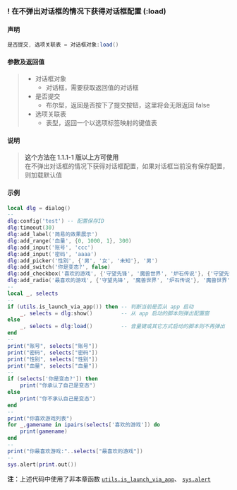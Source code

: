 ### \! 在不弹出对话框的情况下获得对话框配置 \(**:load**\)


#### 声明
```lua
是否提交, 选项关联表 = 对话框对象:load()
```


#### 参数及返回值
> - 对话框对象
>   - 对话框，需要获取返回值的对话框
> - 是否提交
>   - 布尔型，返回是否按下了提交按钮，这里将会无限返回 false
> - 选项关联表
>   - 表型，返回一个以选项标签映射的键值表


#### 说明
> **这个方法在 1\.1\.1\-1 版以上方可使用**  
> 在不弹出对话框的情况下获得对话框配置，如果对话框当前没有保存配置，则加载默认值  


#### 示例  
```lua
local dlg = dialog()
--
dlg:config('test') -- 配置保存ID
dlg:timeout(30)
dlg:add_label('简易的效果展示')
dlg:add_range('血量', {0, 1000, 1}, 300)
dlg:add_input('账号', 'ccc')
dlg:add_input('密码', 'aaaa')
dlg:add_picker('性别', {'男', '女', '未知'}, '男')
dlg:add_switch('你是变态?', false)
dlg:add_checkbox('喜欢的游戏', {'守望先锋', '魔兽世界', '炉石传说'}, {'守望先锋', '魔兽世界'})
dlg:add_radio('最喜欢的游戏', {'守望先锋', '魔兽世界', '炉石传说'}, '魔兽世界')
--
local _, selects
--
if (utils.is_launch_via_app()) then -- 判断当前是否从 app 启动
    _, selects = dlg:show()         -- 从 app 启动的脚本则弹出配置窗
else
    _, selects = dlg:load()         -- 音量键或其它方式启动的脚本则不再弹出
end
--
print("账号", selects["账号"])
print("密码", selects["密码"])
print("性别", selects["性别"])
print("血量", selects["血量"])
--
if (selects['你是变态?']) then
    print("你承认了自己是变态")
else
    print("你不承认自己是变态")
end
--
print("你喜欢游戏列表")
for _,gamename in ipairs(selects['喜欢的游戏']) do
    print(gamename)
end
--
print("你最喜欢游戏:"..selects["最喜欢的游戏"])
--
sys.alert(print.out())
```
**注**：上述代码中使用了非本章函数 [`utils.is_launch_via_app`](/Handbook/utils/utils.is_launch_via_app.md)、 [`sys.alert`](/Handbook/sys/sys.alert.md)


